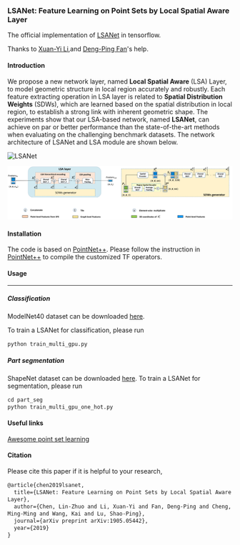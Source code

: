 ### LSANet: Feature Learning on Point Sets by Local Spatial Aware Layer
The official implementation of [LSANet](<https://arxiv.org/abs/1905.05442>) in tensorflow.

Thanks to [Xuan-Yi Li](https://github.com/meteorshowers),and [Deng-Ping Fan](https://github.com/DengPingFan)'s help. 

#### Introduction

We propose a new network layer, named **Local Spatial Aware** (LSA) Layer, to model geometric structure
in local region accurately and robustly. Each feature extracting operation in LSA layer is related to **Spatial Distribution Weights** (SDWs), which are learned based on the spatial distribution in local region, to establish a strong link with inherent geometric shape. The experiments show that our LSA-based network, named **LSANet**, can achieve on par or better performance than the state-of-the-art methods when evaluating on the challenging benchmark datasets. The network architecture of LSANet and LSA module are shown below.

![LSANet](/figure/LSANet.png)

![LSA module](/figure/LSA_module.png)

#### Installation

The code is based on  [PointNet++](https://github.com/charlesq34/pointnet2). Please follow the instruction in [PointNet++](https://github.com/charlesq34/pointnet2) to compile the customized TF operators.

#### Usage

------

##### Classification

ModelNet40 dataset can be downloaded [here](https://shapenet.cs.stanford.edu/media/modelnet40_ply_hdf5_2048.zip).

To train a LSANet for classification, please run

```bash
python train_multi_gpu.py
```

##### Part segmentation

ShapeNet dataset can be downloaded [here](https://shapenet.cs.stanford.edu/media/shapenetcore_partanno_segmentation_benchmark_v0_normal.zip). To train a LSANet for segmentation, please run

```
cd part_seg
python train_multi_gpu_one_hot.py
```

#### Useful links

[Awesome point set learning](https://github.com/LinZhuoChen/awesome-point-cloud-learning)

#### Citation

Please cite this paper if it is helpful to your research,

```
@article{chen2019lsanet,
  title={LSANet: Feature Learning on Point Sets by Local Spatial Aware Layer},
  author={Chen, Lin-Zhuo and Li, Xuan-Yi and Fan, Deng-Ping and Cheng, Ming-Ming and Wang, Kai and Lu, Shao-Ping},
  journal={arXiv preprint arXiv:1905.05442},
  year={2019}
}
```

